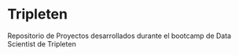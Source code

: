# Tripleten
Repositorio de Proyectos desarrollados durante el bootcamp de Data Scientist de Tripleten

